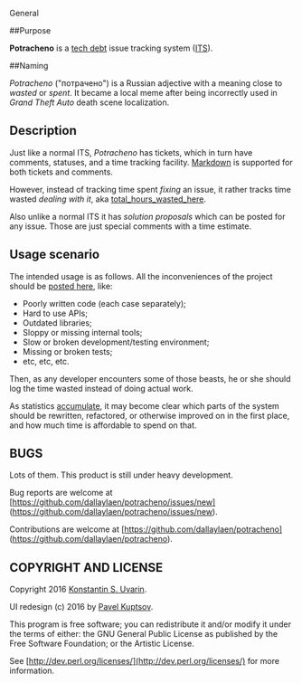 General

##Purpose

**Potracheno** is a [tech debt](https://en.wikipedia.org/wiki/Technical_debt)
issue tracking system ([ITS](https://en.wikipedia.org/wiki/Issue_tracking_system)).

##Naming

*Potracheno* ("потрачено") is a Russian adjective with a meaning 
close to *wasted* or *spent*. 
It became a local meme after being incorrectly used
in *Grand Theft Auto* death scene localization.

## Description

Just like a normal ITS, *Potracheno* has tickets, which in turn have
comments, statuses, and a time tracking facility. [Markdown](/help/markdown)
is supported for both tickets and comments.

However, instead of tracking time spent *fixing* an issue, it rather
tracks time wasted *dealing with it*, aka
[total\_hours\_wasted\_here](http://stackoverflow.com/a/482129/280449).

Also unlike a normal ITS it has *solution proposals* which can be posted
for any issue. Those are just special comments with a time estimate.

## Usage scenario

The intended usage is as follows.
All the inconveniences of the project should be
[posted here](/post), like:

* Poorly written code (each case separately);
* Hard to use APIs;
* Outdated libraries;
* Sloppy or missing internal tools;
* Slow or broken development/testing environment;
* Missing or broken tests;
* etc, etc, etc.

Then, as any developer encounters some of those beasts, he or she should
log the time wasted instead of doing actual work.

As statistics [accumulate](/report/http://localhost:5000/report?status_not=on&status=0&order_by=time_spent_s&order_dir=DESC),
it may become clear which parts of the system should be
rewritten, refactored, or otherwise improved on in the first place,
and how much time is affordable to spend on that.

## BUGS

Lots of them. This product is still under heavy development.

Bug reports are welcome at [https://github.com/dallaylaen/potracheno/issues/new]
(https://github.com/dallaylaen/potracheno/issues/new).

Contributions are welcome at [https://github.com/dallaylaen/potracheno]
(https://github.com/dallaylaen/potracheno).

## COPYRIGHT AND LICENSE

Copyright 2016 [Konstantin S. Uvarin](https://github.com/dallaylae).

UI redesign (c) 2016 by [Pavel Kuptsov](https://github.com/poizon).

This program is free software; you can redistribute it and/or modify it
under the terms of either: the GNU General Public License as published
by the Free Software Foundation; or the Artistic License.

See [http://dev.perl.org/licenses/](http://dev.perl.org/licenses/)
for more information.
 

